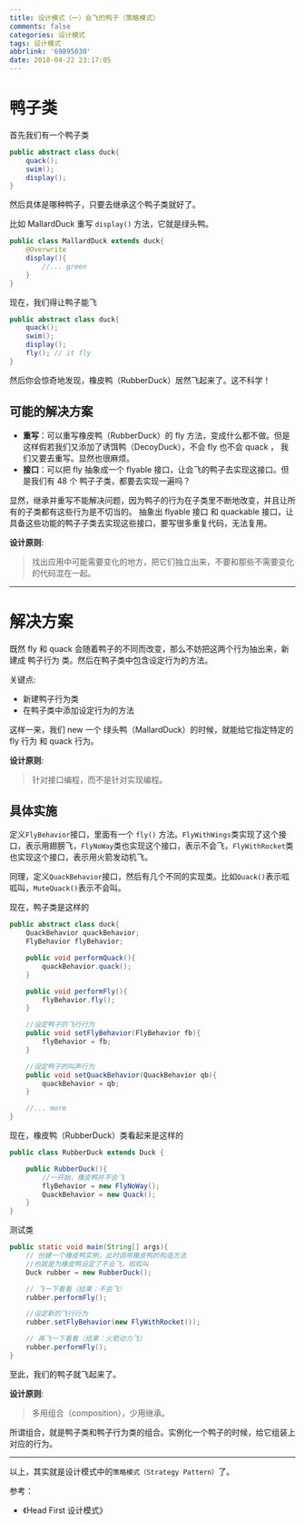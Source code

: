 ```yaml
---
title: 设计模式（一）会飞的鸭子（策略模式）
comments: false
categories: 设计模式
tags: 设计模式
abbrlink: '69895030'
date: 2018-04-22 23:17:05
---
```


# 鸭子类

首先我们有一个鸭子类

```java
public abstract class duck{
    quack();
    swim();
    display();
}
```

然后具体是哪种鸭子，只要去继承这个鸭子类就好了。

比如 MallardDuck 重写 `display()` 方法，它就是绿头鸭。

```java
public class MallardDuck extends duck{
    @Overwrite
    display(){
        //... green
    }
}
```

现在，我们得让鸭子能飞

```java
public abstract class duck{
    quack();
    swim();
    display();
    fly(); // it fly
}
```

然后你会惊奇地发现，橡皮鸭（RubberDuck）居然飞起来了。这不科学！

<!--more-->

## 可能的解决方案

- **重写**：可以重写橡皮鸭（RubberDuck）的 fly 方法，变成什么都不做。但是这样假若我们又添加了诱饵鸭（DecoyDuck），不会 fly 也不会 quack ， 我们又要去重写。显然也很麻烦。
- **接口**：可以把 fly 抽象成一个 flyable 接口，让会飞的鸭子去实现这接口。但是我们有 48 个 鸭子子类，都要去实现一遍吗？

显然，继承并重写不能解决问题，因为鸭子的行为在子类里不断地改变，并且让所有的子类都有这些行为是不切当的。 抽象出 flyable 接口 和 quackable 接口，让具备这些功能的鸭子子类去实现这些接口，要写很多重复代码，无法复用。

**设计原则**:

> 找出应用中可能需要变化的地方，把它们独立出来，不要和那些不需要变化的代码混在一起。

---

# 解决方案

既然 fly 和 quack 会随着鸭子的不同而改变，那么不妨把这两个行为抽出来，新建成 鸭子行为 类。然后在鸭子类中包含设定行为的方法。

关键点:
- 新建鸭子行为类
- 在鸭子类中添加设定行为的方法

这样一来，我们 new 一个 绿头鸭（MallardDuck）的时候，就能给它指定特定的 fly 行为 和 quack 行为。

**设计原则**:

> 针对接口编程，而不是针对实现编程。

## 具体实施

定义`FlyBehavior`接口，里面有一个 `fly()` 方法。`FlyWithWings`类实现了这个接口，表示用翅膀飞，`FlyNoWay`类也实现这个接口，表示不会飞，`FlyWithRocket`类也实现这个接口，表示用火箭发动机飞。

同理，定义`QuackBehavior`接口，然后有几个不同的实现类。比如`Quack()`表示呱呱叫，`MuteQuack()`表示不会叫。

现在，鸭子类是这样的

```java
public abstract class duck{
    QuackBehavior quackBehavior;
    FlyBehavior flyBehavior;

    public void performQuack(){
        quackBehavior.quack();
    }

    public void performFly(){
        flyBehavior.fly();
    }

    //设定鸭子的飞行行为
    public void setFlyBehavior(FlyBehavior fb){
        flyBehavior = fb;
    }

    //设定鸭子的叫声行为
    public void setQuackBehavior(QuackBehavior qb){
        quackBehavior = qb;
    }

    //... more
}
```

现在，橡皮鸭（RubberDuck）类看起来是这样的

```java
public class RubberDuck extends Duck {

    public RubberDuck(){
        //一开始，橡皮鸭并不会飞
        flyBehavior = new FlyNoWay();
        QuackBehavior = new Quack();
    }
}
```

测试类

```java
public static void main(String[] args){
    // 创建一个橡皮鸭实例，此时调用橡皮鸭的构造方法
    //也就是为橡皮鸭设定了不会飞，呱呱叫
    Duck rubber = new RubberDuck();

    // 飞一下看看（结果：不会飞）
    rubber.performFly();

    //设定新的飞行行为
    rubber.setFlyBehavior(new FlyWithRocket());

    // 再飞一下看看（结果：火箭动力飞）
    rubber.performFly();
}
```

至此，我们的鸭子就飞起来了。

**设计原则**:

> 多用组合（composition），少用继承。

所谓组合，就是鸭子类和鸭子行为类的组合。实例化一个鸭子的时候，给它组装上对应的行为。

---

以上，其实就是设计模式中的`策略模式（Strategy Pattern）`了。

参考：

- 《Head First 设计模式》
